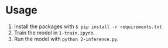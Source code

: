 # Usage

1. Install the packages with `$ pip install -r requirements.txt`
1. Train the model in `1-train.ipynb`.
2. Run the model with `python 2-inference.py`.